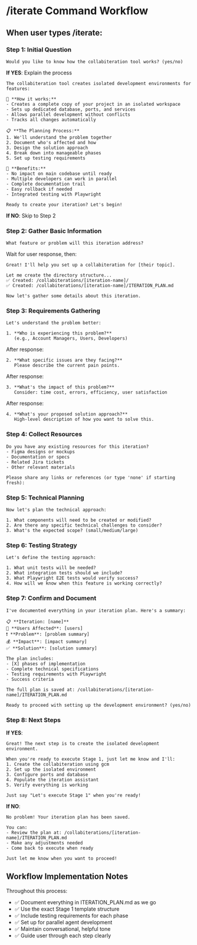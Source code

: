 # /iterate Command Workflow

## When user types /iterate:

### Step 1: Initial Question
```
Would you like to know how the collabiteration tool works? (yes/no)
```

**If YES**: Explain the process
```
The collabiteration tool creates isolated development environments for features:

🔄 **How it works:**
- Creates a complete copy of your project in an isolated workspace
- Sets up dedicated database, ports, and services
- Allows parallel development without conflicts
- Tracks all changes automatically

📋 **The Planning Process:**
1. We'll understand the problem together
2. Document who's affected and how
3. Design the solution approach
4. Break down into manageable phases
5. Set up testing requirements

🚀 **Benefits:**
- No impact on main codebase until ready
- Multiple developers can work in parallel
- Complete documentation trail
- Easy rollback if needed
- Integrated testing with Playwright

Ready to create your iteration? Let's begin!
```

**If NO**: Skip to Step 2

### Step 2: Gather Basic Information
```
What feature or problem will this iteration address?
```

Wait for user response, then:
```
Great! I'll help you set up a collabiteration for [their topic].

Let me create the directory structure...
✅ Created: /collabiterations/[iteration-name]/
✅ Created: /collabiterations/[iteration-name]/ITERATION_PLAN.md

Now let's gather some details about this iteration.
```

### Step 3: Requirements Gathering

```
Let's understand the problem better:

1. **Who is experiencing this problem?** 
   (e.g., Account Managers, Users, Developers)
```

After response:
```
2. **What specific issues are they facing?**
   Please describe the current pain points.
```

After response:
```
3. **What's the impact of this problem?**
   Consider: time cost, errors, efficiency, user satisfaction
```

After response:
```
4. **What's your proposed solution approach?**
   High-level description of how you want to solve this.
```

### Step 4: Collect Resources
```
Do you have any existing resources for this iteration?
- Figma designs or mockups
- Documentation or specs
- Related Jira tickets
- Other relevant materials

Please share any links or references (or type 'none' if starting fresh):
```

### Step 5: Technical Planning
```
Now let's plan the technical approach:

1. What components will need to be created or modified?
2. Are there any specific technical challenges to consider?
3. What's the expected scope? (small/medium/large)
```

### Step 6: Testing Strategy
```
Let's define the testing approach:

1. What unit tests will be needed?
2. What integration tests should we include?
3. What Playwright E2E tests would verify success?
4. How will we know when this feature is working correctly?
```

### Step 7: Confirm and Document
```
I've documented everything in your iteration plan. Here's a summary:

📋 **Iteration: [name]**
👥 **Users Affected**: [users]
❗ **Problem**: [problem summary]
💰 **Impact**: [impact summary]
✅ **Solution**: [solution summary]

The plan includes:
- [X] phases of implementation
- Complete technical specifications
- Testing requirements with Playwright
- Success criteria

The full plan is saved at: /collabiterations/[iteration-name]/ITERATION_PLAN.md

Ready to proceed with setting up the development environment? (yes/no)
```

### Step 8: Next Steps
**If YES**:
```
Great! The next step is to create the isolated development environment.

When you're ready to execute Stage 1, just let me know and I'll:
1. Create the collabiteration using gcm
2. Set up the isolated environment
3. Configure ports and database
4. Populate the iteration assistant
5. Verify everything is working

Just say "Let's execute Stage 1" when you're ready!
```

**If NO**:
```
No problem! Your iteration plan has been saved.

You can:
- Review the plan at: /collabiterations/[iteration-name]/ITERATION_PLAN.md
- Make any adjustments needed
- Come back to execute when ready

Just let me know when you want to proceed!
```

## Workflow Implementation Notes

Throughout this process:
- ✅ Document everything in ITERATION_PLAN.md as we go
- ✅ Use the exact Stage 1 template structure
- ✅ Include testing requirements for each phase
- ✅ Set up for parallel agent development
- ✅ Maintain conversational, helpful tone
- ✅ Guide user through each step clearly
